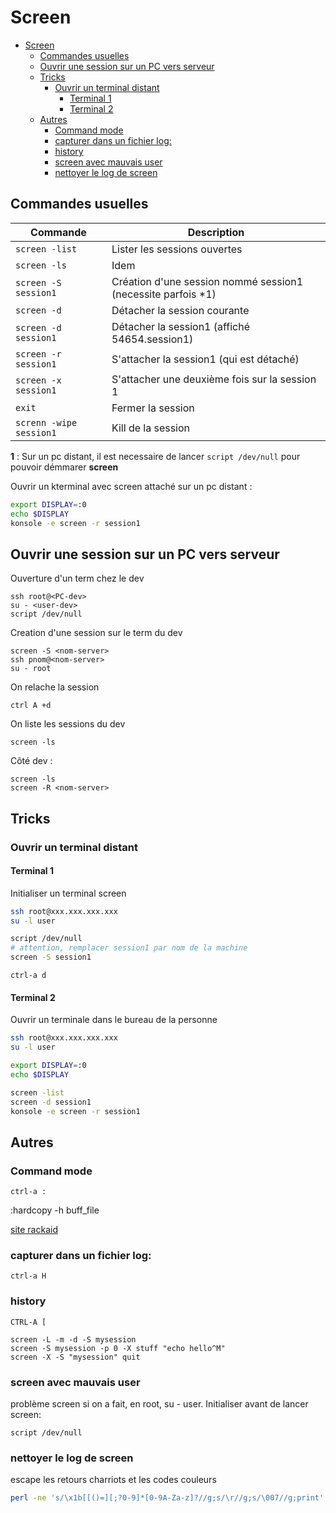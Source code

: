 # Screen

<!-- TOC -->

- [Screen](#screen)
  - [Commandes usuelles](#commandes-usuelles)
  - [Ouvrir une session sur un PC vers serveur](#ouvrir-une-session-sur-un-pc-vers-serveur)
  - [Tricks](#tricks)
    - [Ouvrir un terminal distant](#ouvrir-un-terminal-distant)
      - [Terminal 1](#terminal-1)
      - [Terminal 2](#terminal-2)
  - [Autres](#autres)
    - [Command mode](#command-mode)
    - [capturer dans un fichier log:](#capturer-dans-un-fichier-log)
    - [history](#history)
    - [screen avec mauvais user](#screen-avec-mauvais-user)
    - [nettoyer le log de screen](#nettoyer-le-log-de-screen)

<!-- /TOC -->

## Commandes usuelles

| Commande | Description |
|--------- |------------ |
| ```screen -list``` | Lister les sessions ouvertes |
| ```screen -ls```   | Idem |
| ```screen -S session1``` | Création d'une session nommé session1 (necessite parfois *1)| |
| ```screen -d``` | Détacher la session courante |
| ```screen -d session1``` | Détacher la session1 (affiché 54654.session1) |
| ```screen -r session1``` | S'attacher la session1 (qui est détaché) |
| ```screen -x session1``` | S'attacher une deuxième fois sur la session 1 |
| ```exit```            | Fermer la session |
| ```screnn -wipe session1```    | Kill de la session |

**1** : Sur un pc distant, il est necessaire de  lancer ```script /dev/null``` pour pouvoir démmarer **screen**

Ouvrir un kterminal avec screen attaché sur un pc distant :
```bash
export DISPLAY=:0
echo $DISPLAY
konsole -e screen -r session1
```

## Ouvrir une session sur un PC vers serveur

Ouverture d'un term chez le dev
```
ssh root@<PC-dev>
su - <user-dev>
script /dev/null
```

Creation d'une session sur le term du dev
```
screen -S <nom-server>
ssh pnom@<nom-server>
su - root
```

On relache la session
```
ctrl A +d
```

On liste les sessions du dev
```
screen -ls
```

Côté dev :  
```
screen -ls
screen -R <nom-server>
```


## Tricks

### Ouvrir un terminal distant

#### Terminal 1

Initialiser un terminal screen
```bash
ssh root@xxx.xxx.xxx.xxx
su -l user

script /dev/null
# attention, remplacer session1 par nom de la machine
screen -S session1
```
```
ctrl-a d
```

#### Terminal 2

Ouvrir un terminale dans le bureau de la personne
```bash
ssh root@xxx.xxx.xxx.xxx
su -l user

export DISPLAY=:0
echo $DISPLAY

screen -list
screen -d session1
konsole -e screen -r session1
```


## Autres
### Command mode
```
ctrl-a :
```
:hardcopy -h buff_file

[site rackaid](http://www.rackaid.com/resources/linux-screen-tutorial-and-how-to/)

### capturer dans un fichier log:

```
ctrl-a H
```

### history
```
CTRL-A [
```
```
screen -L -m -d -S mysession
screen -S mysession -p 0 -X stuff "echo hello^M"
screen -X -S "mysession" quit
```
### screen avec mauvais user
problème screen si on a fait, en root, su - user. Initialiser avant de lancer screen:
```
script /dev/null
```

### nettoyer le log de screen
escape les retours charriots et les codes couleurs
```bash
perl -ne 's/\x1b[[()=][;?0-9]*[0-9A-Za-z]?//g;s/\r//g;s/\007//g;print' < ETAPE5_update_app1.log > log
```
